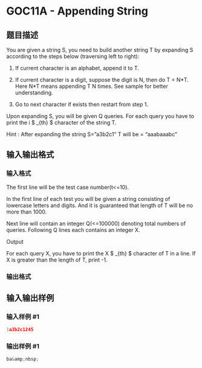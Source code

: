 # GOC11A - Appending String

## 题目描述

You are given a string S, you need to build another string T by expanding S according to the steps below (traversing left to right):

1. If current character is an alphabet, append it to T.

2. If current character is a digit, suppose the digit is N, then do T = N\*T. Here N\*T means appending T N times. See sample for better understanding.

3. Go to next character if exists then restart from step 1.

Upon expanding S, you will be given Q queries. For each query you have to print the i $ _{th} $ character of the string T.

Hint : After expanding the string S=”a3b2c1” T will be = “aaabaaabc”

## 输入输出格式

### 输入格式

The first line will be the test case number(t<=10).

In the first line of each test you will be given a string consisting of lowercase letters and digits. And it is guaranteed that length of T will be no more than 1000.

Next line will contain an integer Q(<=100000) denoting total numbers of queries. Following Q lines each contains an integer X.

Output

 For each query X, you have to print the X $ _{th} $ character of T in a line. If X is greater than the length of T, print -1.

### 输出格式

## 输入输出样例

### 输入样例 #1

```cpp
1a3b2c1245
```


### 输出样例 #1

```cpp
ba&amp;nbsp;
```


